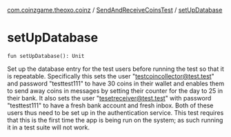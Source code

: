 [com.coinzgame.theoxo.coinz](../index.md) / [SendAndReceiveCoinsTest](index.md) / [setUpDatabase](.)

# setUpDatabase

`fun setUpDatabase(): Unit`

Set up the database entry for the test users before running the test so that it is repeatable.
Specifically this sets the user "testcoincollector@test.test" and password "testtest111"
to have 30 coins in their wallet and enables them to send away coins in messages by
setting their counter for the day to 25 in their bank. It also sets the user
"tesetreceiver@test.test" with password "testtest111" to have a fresh bank account
and fresh inbox.
Both of these users thus need to be set up in the authentication service.
This test requires that this is the first time the app is being run on the system;
as such running it in a test suite will not work.

